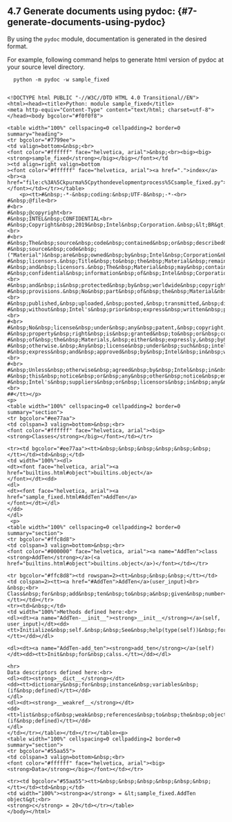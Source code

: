 <!--- @file
  6 generate documents using pydoc.md for Python Development Process and Coding Specification

  Copyright (c) 2020, Intel Corporation. All rights reserved.<BR>

  Redistribution and use in source (original document form) and 'compiled'
  forms (converted to PDF, epub, HTML and other formats) with or without
  modification, are permitted provided that the following conditions are met:

  1) Redistributions of source code (original document form) must retain the
     above copyright notice, this list of conditions and the following
     disclaimer as the first lines of this file unmodified.

  2) Redistributions in compiled form (transformed to other DTDs, converted to
     PDF, epub, HTML and other formats) must reproduce the above copyright
     notice, this list of conditions and the following disclaimer in the
     documentation and/or other materials provided with the distribution.

  THIS DOCUMENTATION IS PROVIDED BY TIANOCORE PROJECT "AS IS" AND ANY EXPRESS OR
  IMPLIED WARRANTIES, INCLUDING, BUT NOT LIMITED TO, THE IMPLIED WARRANTIES OF
  MERCHANTABILITY AND FITNESS FOR A PARTICULAR PURPOSE ARE DISCLAIMED. IN NO
  EVENT SHALL TIANOCORE PROJECT  BE LIABLE FOR ANY DIRECT, INDIRECT, INCIDENTAL,
  SPECIAL, EXEMPLARY, OR CONSEQUENTIAL DAMAGES (INCLUDING, BUT NOT LIMITED TO,
  PROCUREMENT OF SUBSTITUTE GOODS OR SERVICES; LOSS OF USE, DATA, OR PROFITS;
  OR BUSINESS INTERRUPTION) HOWEVER CAUSED AND ON ANY THEORY OF LIABILITY,
  WHETHER IN CONTRACT, STRICT LIABILITY, OR TORT (INCLUDING NEGLIGENCE OR
  OTHERWISE) ARISING IN ANY WAY OUT OF THE USE OF THIS DOCUMENTATION, EVEN IF
  ADVISED OF THE POSSIBILITY OF SUCH DAMAGE.

-->


## 4.7 Generate documents using pydoc: {#7-generate-documents-using-pydoc}

By using the `pydoc` module, documentation is generated in the desired format. 

For example, following command helps to generate html version of pydoc at your source level directory.


```shell
  python -m pydoc -w sample_fixed

```

```

<!DOCTYPE html PUBLIC "-//W3C//DTD HTML 4.0 Transitional//EN">
<html><head><title>Python: module sample_fixed</title>
<meta http-equiv="Content-Type" content="text/html; charset=utf-8">
</head><body bgcolor="#f0f0f8">

<table width="100%" cellspacing=0 cellpadding=2 border=0 summary="heading">
<tr bgcolor="#7799ee">
<td valign=bottom>&nbsp;<br>
<font color="#ffffff" face="helvetica, arial">&nbsp;<br><big><big><strong>sample_fixed</strong></big></big></font></td
><td align=right valign=bottom
><font color="#ffffff" face="helvetica, arial"><a href=".">index</a><br><a href="file:c%3A%5Ckpurma%5Cpythondevelopmentprocess%5Csample_fixed.py">c:\kpurma\pythondevelopmentprocess\sample_fixed.py</a></font></td></tr></table>
    <p><tt>#&nbsp;-*-&nbsp;coding:&nbsp;UTF-8&nbsp;-*-<br>
#&nbsp;@file<br>
#<br>
#&nbsp;@copyright<br>
#&nbsp;INTEL&nbsp;CONFIDENTIAL<br>
#&nbsp;Copyright&nbsp;2019&nbsp;Intel&nbsp;Corporation.&nbsp;&lt;BR&gt;<br>
#<br>
#&nbsp;The&nbsp;source&nbsp;code&nbsp;contained&nbsp;or&nbsp;described&nbsp;herein&nbsp;and&nbsp;all&nbsp;documents&nbsp;related&nbsp;to&nbsp;the<br>
#&nbsp;source&nbsp;code&nbsp;("Material")&nbsp;are&nbsp;owned&nbsp;by&nbsp;Intel&nbsp;Corporation&nbsp;or&nbsp;its&nbsp;suppliers&nbsp;or<br>
#&nbsp;licensors.&nbsp;Title&nbsp;to&nbsp;the&nbsp;Material&nbsp;remains&nbsp;with&nbsp;Intel&nbsp;Corporation&nbsp;or&nbsp;its&nbsp;suppliers<br>
#&nbsp;and&nbsp;licensors.&nbsp;The&nbsp;Material&nbsp;may&nbsp;contain&nbsp;trade&nbsp;secrets&nbsp;and&nbsp;proprietary&nbsp;&nbsp;&nbsp;&nbsp;and<br>
#&nbsp;confidential&nbsp;information&nbsp;of&nbsp;Intel&nbsp;Corporation&nbsp;and&nbsp;its&nbsp;suppliers&nbsp;and&nbsp;licensors,<br>
#&nbsp;and&nbsp;is&nbsp;protected&nbsp;by&nbsp;worldwide&nbsp;copyright&nbsp;and&nbsp;trade&nbsp;secret&nbsp;laws&nbsp;and&nbsp;treaty<br>
#&nbsp;provisions.&nbsp;No&nbsp;part&nbsp;of&nbsp;the&nbsp;Material&nbsp;may&nbsp;be&nbsp;used,&nbsp;copied,&nbsp;reproduced,&nbsp;modified,<br>
#&nbsp;published,&nbsp;uploaded,&nbsp;posted,&nbsp;transmitted,&nbsp;distributed,&nbsp;or&nbsp;disclosed&nbsp;in&nbsp;any&nbsp;way<br>
#&nbsp;without&nbsp;Intel's&nbsp;prior&nbsp;express&nbsp;written&nbsp;permission.<br>
#<br>
#&nbsp;No&nbsp;license&nbsp;under&nbsp;any&nbsp;patent,&nbsp;copyright,&nbsp;trade&nbsp;secret&nbsp;or&nbsp;other&nbsp;intellectual<br>
#&nbsp;property&nbsp;right&nbsp;is&nbsp;granted&nbsp;to&nbsp;or&nbsp;conferred&nbsp;upon&nbsp;you&nbsp;by&nbsp;disclosure&nbsp;or&nbsp;delivery<br>
#&nbsp;of&nbsp;the&nbsp;Materials,&nbsp;either&nbsp;expressly,&nbsp;by&nbsp;implication,&nbsp;inducement,&nbsp;estoppel&nbsp;or<br>
#&nbsp;otherwise.&nbsp;Any&nbsp;license&nbsp;under&nbsp;such&nbsp;intellectual&nbsp;property&nbsp;rights&nbsp;must&nbsp;be<br>
#&nbsp;express&nbsp;and&nbsp;approved&nbsp;by&nbsp;Intel&nbsp;in&nbsp;writing.<br>
#<br>
#&nbsp;Unless&nbsp;otherwise&nbsp;agreed&nbsp;by&nbsp;Intel&nbsp;in&nbsp;writing,&nbsp;you&nbsp;may&nbsp;not&nbsp;remove&nbsp;or&nbsp;alter<br>
#&nbsp;this&nbsp;notice&nbsp;or&nbsp;any&nbsp;other&nbsp;notice&nbsp;embedded&nbsp;in&nbsp;Materials&nbsp;by&nbsp;Intel&nbsp;or<br>
#&nbsp;Intel's&nbsp;suppliers&nbsp;or&nbsp;licensors&nbsp;in&nbsp;any&nbsp;way.<br>
##</tt></p>
<p>
<table width="100%" cellspacing=0 cellpadding=2 border=0 summary="section">
<tr bgcolor="#ee77aa">
<td colspan=3 valign=bottom>&nbsp;<br>
<font color="#ffffff" face="helvetica, arial"><big><strong>Classes</strong></big></font></td></tr>
    
<tr><td bgcolor="#ee77aa"><tt>&nbsp;&nbsp;&nbsp;&nbsp;&nbsp;&nbsp;</tt></td><td>&nbsp;</td>
<td width="100%"><dl>
<dt><font face="helvetica, arial"><a href="builtins.html#object">builtins.object</a>
</font></dt><dd>
<dl>
<dt><font face="helvetica, arial"><a href="sample_fixed.html#AddTen">AddTen</a>
</font></dt></dl>
</dd>
</dl>
 <p>
<table width="100%" cellspacing=0 cellpadding=2 border=0 summary="section">
<tr bgcolor="#ffc8d8">
<td colspan=3 valign=bottom>&nbsp;<br>
<font color="#000000" face="helvetica, arial"><a name="AddTen">class <strong>AddTen</strong></a>(<a href="builtins.html#object">builtins.object</a>)</font></td></tr>
    
<tr bgcolor="#ffc8d8"><td rowspan=2><tt>&nbsp;&nbsp;&nbsp;</tt></td>
<td colspan=2><tt><a href="#AddTen">AddTen</a>(user_input)<br>
&nbsp;<br>
Class&nbsp;for&nbsp;add&nbsp;ten&nbsp;to&nbsp;a&nbsp;given&nbsp;number<br>&nbsp;</tt></td></tr>
<tr><td>&nbsp;</td>
<td width="100%">Methods defined here:<br>
<dl><dt><a name="AddTen-__init__"><strong>__init__</strong></a>(self, user_input)</dt><dd><tt>Initialize&nbsp;self.&nbsp;&nbsp;See&nbsp;help(type(self))&nbsp;for&nbsp;accurate&nbsp;signature.</tt></dd></dl>

<dl><dt><a name="AddTen-add_ten"><strong>add_ten</strong></a>(self)</dt><dd><tt>Init&nbsp;for&nbsp;calss.</tt></dd></dl>

<hr>
Data descriptors defined here:<br>
<dl><dt><strong>__dict__</strong></dt>
<dd><tt>dictionary&nbsp;for&nbsp;instance&nbsp;variables&nbsp;(if&nbsp;defined)</tt></dd>
</dl>
<dl><dt><strong>__weakref__</strong></dt>
<dd><tt>list&nbsp;of&nbsp;weak&nbsp;references&nbsp;to&nbsp;the&nbsp;object&nbsp;(if&nbsp;defined)</tt></dd>
</dl>
</td></tr></table></td></tr></table><p>
<table width="100%" cellspacing=0 cellpadding=2 border=0 summary="section">
<tr bgcolor="#55aa55">
<td colspan=3 valign=bottom>&nbsp;<br>
<font color="#ffffff" face="helvetica, arial"><big><strong>Data</strong></big></font></td></tr>
    
<tr><td bgcolor="#55aa55"><tt>&nbsp;&nbsp;&nbsp;&nbsp;&nbsp;&nbsp;</tt></td><td>&nbsp;</td>
<td width="100%"><strong>a</strong> = &lt;sample_fixed.AddTen object&gt;<br>
<strong>c</strong> = 20</td></tr></table>
</body></html>
```

